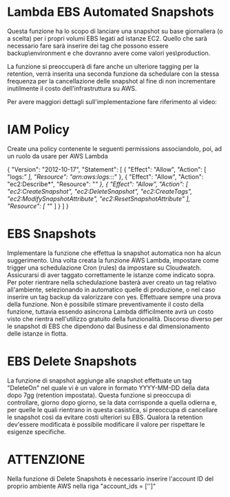 # Lambda EBS Automated Snapshots
Questa funzione ha lo scopo di lanciare una snapshot su base giornaliera (o a scelta) per i propri volumi EBS legati ad istanze EC2. Quello che sarà necessario fare sarà inserire dei tag che possono essere backup\environment e che dovranno avere come valori yes\production.

La funzione si preoccuperà di fare anche un ulteriore tagging per la retention, verrà inserita una seconda funzione da schedulare con la stessa frequenza per la cancellazione delle snapshot al fine di non incrementare inutilmente il costo dell'infrastruttura su AWS.

Per avere maggiori dettagli sull'implementazione fare riferimento al video:

# IAM Policy
Create una policy contenente le seguenti permissions associandolo, poi, ad un ruolo da usare per AWS Lambda

{
    "Version": "2012-10-17",
    "Statement": [
        {
            "Effect": "Allow",
            "Action": [
                "logs:*"
            ],
            "Resource": "arn:aws:logs:*:*:*"
        },
        {
            "Effect": "Allow",
            "Action": "ec2:Describe*",
            "Resource": "*"
        },
        {
            "Effect": "Allow",
            "Action": [
                "ec2:CreateSnapshot",
                "ec2:DeleteSnapshot",
                "ec2:CreateTags",
                "ec2:ModifySnapshotAttribute",
                "ec2:ResetSnapshotAttribute"
            ],
            "Resource": [
                "*"
            ]
        }
    ]
}

# EBS Snapshots
Implementare la funzione che effettua la snapshot automatica non ha alcun suggerimento. Una volta creata la funzione AWS Lambda, impostare come trigger una schedulazione Cron (rules) da impostare su Cloudwatch. Assicurarsi di aver taggato correttamente le istanze come indicato sopra. Per poter rientrare nella schedulazione basterà aver creato un tag relativo all'ambiente, selezionando in automatico quelle di produzione, o nel caso inserire un tag backup da valorizzare con yes. Effettuare sempre una prova della funzione.
Non è possibile stimare preventivamente il costo della funzione, tuttavia essendo asincrona Lambda difficilmente avrà un costo visto che rientra nell'utilizzo gratuito della funzionalità. Discorso diverso per le snapshot di EBS che dipendono dal Business e dal dimensionamento delle istanze in flotta.

# EBS Delete Snapshots
La funzione di snapshot aggiunge alle snapshot effettuate un tag "DeleteOn" nel quale vi è un valore in formato YYYY-MM-DD della data dopo 7gg (retention impostata). Questa funzione si preoccupa di controllare, giorno dopo giorno, se la data corrisponde a quella odierna e, per quelle le quali rientrano in questa casistica, si preoccupa di cancellare le snapshot così da evitare costi ulteriori su EBS. Qualora la retention dev'essere modificata è possibile modificare il valore per rispettare le esigenze specifiche.

# ATTENZIONE
Nella funzione di Delete Snapshots è necessario inserire l'account ID del proprio ambiente AWS nella riga "account_ids = ['<accountid>']"
